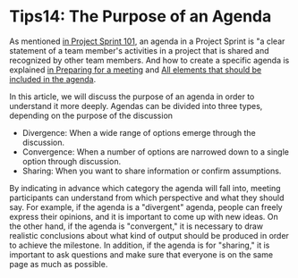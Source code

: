 # Tips14: The Purpose of an Agenda

As mentioned [in Project Sprint 101](broken-reference), an agenda in a Project Sprint is "a clear statement of a team member's activities in a project that is shared and recognized by other team members. And how to create a specific agenda is explained [in Preparing for a meeting](broken-reference) and [All elements that should be included in the agenda](broken-reference).

In this article, we will discuss the purpose of an agenda in order to understand it more deeply. Agendas can be divided into three types, depending on the purpose of the discussion

* Divergence: When a wide range of options emerge through the discussion.
* Convergence: When a number of options are narrowed down to a single option through discussion.
* Sharing: When you want to share information or confirm assumptions.

By indicating in advance which category the agenda will fall into, meeting participants can understand from which perspective and what they should say. For example, if the agenda is a "divergent" agenda, people can freely express their opinions, and it is important to come up with new ideas. On the other hand, if the agenda is "convergent," it is necessary to draw realistic conclusions about what kind of output should be produced in order to achieve the milestone. In addition, if the agenda is for "sharing," it is important to ask questions and make sure that everyone is on the same page as much as possible.
